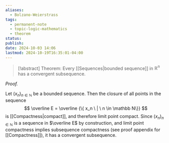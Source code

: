 ```yaml
---
aliases:
  - Bolzano-Weierstrass
tags:
  - permanent-note
  - topic-logic-mathematics
  - theorem
status: 
publish: 
date: 2024-10-03 14:06
lastmod: 2024-10-19T16:35:01-04:00
---
```

>[!abstract] Theorem: Every [[Sequences|bounded sequence]] in $\mathbb R^n$ has a convergent subsequence.

*Proof.*

Let $(x_n)_{n \in \mathbb N}$ be a bounded sequence. Then the closure of all points in the sequence 
$$
\overline E = \overline {\{ x_n \ | \ n \in \mathbb N\}}
$$
is [[Compactness|compact]], and therefore limit point compact. Since $(x_n)_{n \in \mathbb N}$ is a sequence in $\overline E$ by construction, and limit point compactness implies subsequence compactness (see proof appendix for [[Compactness]]), it has a convergent subsequence.